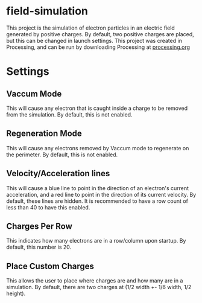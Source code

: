 # field-simulation

This project is the simulation of electron particles in an electric field generated by positive charges. By default, two positive charges are placed, but this can be changed in launch settings. This project was created in Processing, and can be run by downloading Processing at [processing.org](https://processing.org/download)

# Settings

## Vaccum Mode
This will cause any electron that is caught inside a charge to be removed from the simulation. By default, this is not enabled.

## Regeneration Mode
This will cause any electrons removed by Vaccum mode to regenerate on the perimeter. By default, this is not enabled.

## Velocity/Acceleration lines
This will cause a blue line to point in the direction of an electron's current acceleration, and a red line to point in the direction of its current velocity. By default, these lines are hidden. It is recommended to have a row count of less than 40 to have this enabled.

## Charges Per Row
This indicates how many electrons are in a row/column upon startup. By default, this number is 20.

## Place Custom Charges
This allows the user to place where charges are and how many are in a simulation. By default, there are two charges at (1/2 width +- 1/6 width, 1/2 height).
